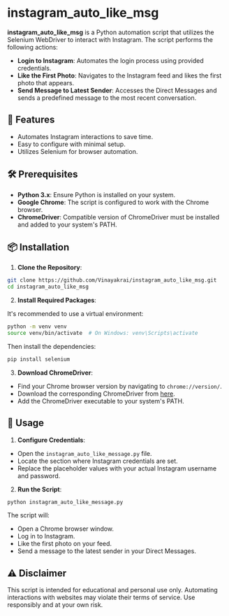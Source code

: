 # instagram_auto_like_msg

**instagram_auto_like_msg** is a Python automation script that utilizes the Selenium WebDriver to interact with Instagram. The script performs the following actions:

- **Login to Instagram**: Automates the login process using provided credentials.
- **Like the First Photo**: Navigates to the Instagram feed and likes the first photo that appears.
- **Send Message to Latest Sender**: Accesses the Direct Messages and sends a predefined message to the most recent conversation.

## 🚀 Features

- Automates Instagram interactions to save time.
- Easy to configure with minimal setup.
- Utilizes Selenium for browser automation.

## 🛠️ Prerequisites

- **Python 3.x**: Ensure Python is installed on your system.
- **Google Chrome**: The script is configured to work with the Chrome browser.
- **ChromeDriver**: Compatible version of ChromeDriver must be installed and added to your system's PATH.

## 📦 Installation

1. **Clone the Repository**:

```bash
git clone https://github.com/Vinayakrai/instagram_auto_like_msg.git
cd instagram_auto_like_msg
```

2. **Install Required Packages**:

It's recommended to use a virtual environment:

```bash
python -m venv venv
source venv/bin/activate  # On Windows: venv\Scripts\activate
```

Then install the dependencies:

```bash
pip install selenium
```

3. **Download ChromeDriver**:

- Find your Chrome browser version by navigating to `chrome://version/`.
- Download the corresponding ChromeDriver from [here](https://sites.google.com/a/chromium.org/chromedriver/downloads).
- Add the ChromeDriver executable to your system's PATH.

## 🚀 Usage

1. **Configure Credentials**:

- Open the `instagram_auto_like_message.py` file.
- Locate the section where Instagram credentials are set.
- Replace the placeholder values with your actual Instagram username and password.

2. **Run the Script**:

```bash
python instagram_auto_like_message.py
```

The script will:

- Open a Chrome browser window.
- Log in to Instagram.
- Like the first photo on your feed.
- Send a message to the latest sender in your Direct Messages.

## ⚠️ Disclaimer

This script is intended for educational and personal use only. Automating interactions with websites may violate their terms of service. Use responsibly and at your own risk.

